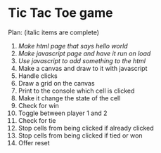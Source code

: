 # Tic Tac Toe game

Plan: (italic items are complete)
1. *Make html page that says hello world*
2. *Make javascript page and have it run on load*
3. *Use javascript to add something to the html*
4. Make a canvas and draw to it with javascript
5. Handle clicks
6. Draw a grid on the canvas
7. Print to the console which cell is clicked
8. Make it change the state of the cell
9. Check for win
10. Toggle between player 1 and 2
11. Check for tie
12. Stop cells from being clicked if already clicked
13. Stop cells from being clicked if tied or won
14. Offer reset
